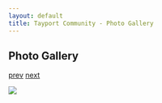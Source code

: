 ```yaml
---
layout: default
title: Tayport Community - Photo Gallery
---
```

## Photo Gallery

[prev](http://tayport.org.uk/photo/76) [next](http://tayport.org.uk/photo/78)

![ ](http://tayport.org.uk/media/077.jpg " ")

